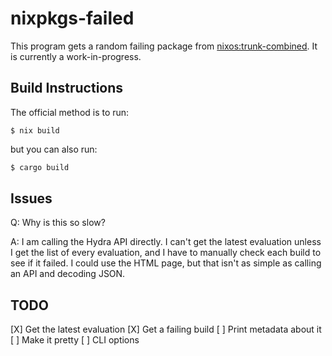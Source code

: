 # nixpkgs-failed

This program gets a random failing package from [nixos:trunk-combined](https://hydra.nixos.org/jobset/nixos/trunk-combined/evals).
It is currently a work-in-progress.

## Build Instructions

The official method is to run:
```console
$ nix build
```
but you can also run:
```bash
$ cargo build
```

## Issues

Q: Why is this so slow?

A: I am calling the Hydra API directly.
I can't get the latest evaluation unless I get the list of every evaluation, and I have to manually check each build to see if it failed.
I could use the HTML page, but that isn't as simple as calling an API and decoding JSON.


## TODO

[X] Get the latest evaluation
[X] Get a failing build
[ ] Print metadata about it
[ ] Make it pretty
[ ] CLI options

